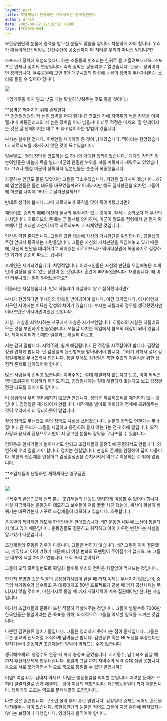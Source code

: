 ```yaml
---
layout: post
title: 조갑제들이 난동하면 개혁세력은 영구집권한다.
author: drkim
date: 2003-09-02 12:16:52 +0900
tags: [깨달음의대화]
---
```

북한응원단의 눈물에 충격을 받으신 분들도 많을줄 압니다. 차분하게 가야 합니다. 우리가 애들이에요? 막말로 산전수전에 공중전까지 다 치러본 우리가 아니란 말입니까? 

스포츠가 정치에 오염되었다니 하는 조중동의 헛소리는 한귀로 듣고 흘려보내세요. 스포츠는 언제나 정치의 연장입니다. 죽의 장막은 핑퐁외교로 열렸습니다. 눈물도 장막이라면 장막입니다. 두류공원에 모인 6만 대구시민의 함성에 눈물의 장막이 무너져내리는 소리를 들을 수 있어야 합니다. 


  ![](http://drkimz.com/technote/board/KDR/upimg/1062471489.jpg)


  『엉거주춤 하지 말고 낮출 때는 확실히 낮춰주는 것도 좋을 것이다.』


**장벽은 깨어지기 위해 존재한다   
** 김정일정권의 저 높은 장벽을 어찌 깰거나? 영호남 간에 지역주의 높은 장벽을 어찌 깰거나! 박통진리교의 저 높은 장벽을 어찌 넘을거나! 너무 걱정은 마세요. 잘 안깨어지는 것은 잘 안깨어지는 대로 또 타고넘어가는 방법이 있습니다. 

부시는 실수한 겁니다. 후세인을 제거하려 든 것이 낭패였습니다. 맥아더는 현명했습니다. 히로히또를 제거하지 않은 것이 묘수였습니다. 

일본열도.. 철의 장막을 압도하는 또 하나의 거대한 장막이었습니다. '게다의 장막?' 일본여인들은 바늘에 독을 발라 미군의 은밀한 부위을 찌를 계획까지 세워두고 있었습니다. 그러나 웬걸 미군이 상륙하자 일본인들은 순순히 복종했습니다.

자결하는 인간도 물론 있었지만 그들은 극소수였습니다. 저항은 없다시피 했습니다. 왜? 왜 일본인들은 돌연 태도를 바꾸었을까요? 어제까지만 해도 결사항전을 외치던 그들이 왜 하룻밤 사이에 180도로 달라졌을까요?

반대로 생각해 봅시다. 그때 히로히또가 폭격을 맞아 죽어버렸더라면?

재앙이죠. 승리와 패배 이전에 질서와 무질서가 있는 것이며, 질서는 승리보다 더 우선의 가치입니다. 히로히또의 존재는 곧 질서를 의미하며, 미군이 열도를 점령해서 맨 먼저 확보해야 할 거대한 자산이 바로 히로히또씨 그 자체였던 것입니다. 

인간은 약한 존재입니다. 그들은 강한 대상에 자신의 가치판단을 위임합니다. 김일성의 주검 앞에서 통곡하는 사람들입니다. 그들은 자신의 가치판단을 위임해놓고 있기 때문에, 자신의 판단을 대리하기로 되어있는 히로히또씨가 맥아더정권에 복종하기로 결정하면 거기에 순순히 따르는 겁니다. 

후세인은 제거되었습니다. 치명적입니다. 이라크인들은 자신의 판단을 위임해놓은 후세인의 결정을 알 수 없는 상황이 된 것입니다. 혼란에 빠져버렸습니다. 재앙입니다. 왜 이런 터무니없는 일이 일어났을까요?

히틀러는 자살했습니다. 만약 히틀러가 자살하지 않고 잠적했더라면?

부시가 현명하다면 후세인의 항복을 받아냈어야 합니다. 이건 최악입니다. 아시아인과 서구인 사이에는 미묘한 감성의 차이가 있습니다. 부시는 히틀러의 경우를 생각했겠지만 이라크인은 아시아인이었던 것입니다.

자살.. 자살을 죄악시하는 서구에서 자살은 자기부인입니다. 히틀러의 자살은 히틀러의 모든 것을 부인하게 만들었습니다. 오늘날 나치는 독일에서 혐오의 대상이 되어 있습니다. 헤이세이씨가 건재한 일본과는 확실히 다르죠.

저는 감히 말합니다. 지역주의, 쉽게 해결됩니다. 단 적장을 사로잡아야 합니다. 김정일정권 연착륙 합니다. 단 김정일의 완전항복을 받아내어야 합니다. 그러기 위해서 절대 김정일체제를 무너뜨려서 안됩니다. 통일 후에도 김정일은 북한 주민의 자존심을 위한 상징적 존재로 남아있어야 합니다. 

많은 사람들이 겁먹고 있습니다. 지역주의는 절대 해결되지 않는다고 보고, 이미 써먹은 영남포위론을 재탕하려 하기도 하고, 김정일체제는 절대 해결되지 않는다고 보고 김정일정권 타도를 외치기도 합니다.

이 상황에서 우리 영리해지지 않으면 안됩니다. 정답은 히로히또씨를 제거하지 않는 것입니다. 김정일은 제거되어서 안됩니다. 내각제를 빌미로 이회창이 정계에 복귀해주는 것이 우리에게 더 유리하듯이 말입니다. 

철의 장막도 무너졌고 죽의 장막도 사실상 쓰러졌습니다. 눈물의 장막도 언젠가는 무너집니다. 단 우리가 그들을 제압하고 응징하려 들지 않는다는 전제 하에 말입니다. 오직 사랑과 용서와 관용으로서만이 저 공고한 눈물의 장막을 무너뜨릴 수 있습니다. 

김민웅류 얼치기들에 놀아나서도 안되고 조갑제들의 꼴통짓에 흔들려서도 안됩니다. 의연하게 우리 길을 가야 합니다. 정치는 현실입니다. 현실의 존재를 인정해야 답이 나옵니다. 북한의 현존재를 인정하고 김정일정권을 순치시켜서 역으로 이용하는 수 밖에 없습니다.

**조갑제들이 난동하면 개혁세력은 영구집권  
** 


  ![](http://drkimz.com/technote/board/KDR/upimg/1062471766.jpg)


  『폭주의 끝은? 오직 전복 뿐』
조갑제들의 난동도 영리하게 이용할 수 있어야 합니다. 사실 지금까지는 운동권이 데모하고 보수들이 혀를 끌끌 차곤 했는데, 세상이 확실히 바뀌기는 바뀌었는지 거꾸로 조갑제들이 데모하고 있습니다. 흐뭇합니다.

운동권의 폭력적인 데모에 한국인들은 관대했습니다. 왜? 운동권 내부에 노선이 통일되지 않고 있기 때문입니다. 운동권들도 결혼하고 취직하고 아이 키우면 변한다는 사실을 알고있기 때문입니다.

조갑제들의 준동은 경우가 다릅니다. 그들은 변하지 않습니다. 왜? 그들은 이미 결혼했고, 취직했고, 아이 키웠기 때문에 더 이상 변화의 모멘텀이 주어질수가 없지요. 또 그들은 내부에 색깔 차이가 없습니다. 오직 폭력 뿐이지요. 

그들이 오직 폭력일변도로 획일화 될수록 우리의 전략은 차질없이 먹혀드는 것입니다. 

한가지 분명한 것은 박통의 공장짓기사업이 끝날 때 까지 독재는 무너지지 않았듯이, 중국의 서기동수와 남수북조 등 대륙대개조 50년 프로젝트가 끝날 때 까지 공산체제는 무너지지 않을 것이며, 마찬가지로 통일 때 까지 개혁세력이 계속 집권해야만 한다는 사실입니다. 

여기서 조갑제들의 준동이 또한 적절히 역할해주는 것입니다. 그들이 날뛸수록 7000만 한국인들은 통일이라는 큰 목표를 위해, 의식적으로 그들을 억제할 필요를 느끼는 것입니다. 

나쁜건 김민웅류 얼치기들입니다. 그들은 영리하지 못하다는 점이 문제입니다. 그들은 무슨 종교의 신도처럼 우직하게 덤벼들곤 합니다. 김민웅류 혹은 NL노선을 추종한다는 얼치기들이 준동하면 조갑제들의 발악이 먹혀드는 수가 있습니다.

생각해보재요. 행정수도 완공 때 까지 충청표 굳었습니다. 서기동수, 남수북조 끝날 때 까지 후진타오체제 안무너집니다. 통일의 그날 까지 지역주의 세력 절대 집권 못합니다. 동으로 서로 쪼개가면서 남으로 북으로 통일할 수 있단 말입니까? 

이념? 이념 너무 겁내지 마세요. 이념은 행동통일을 의미할 뿐입니다. 어려운 문제가 오히려 일괄타결로 쉽게 해결되는 것이 이념의 역할입니다. 왜? 행동통일이 되기 때문입니다. 핵위기의 고조는 역으로 문제해결의 조짐입니다. 

나쁜 것은 혼란입니다. 구소련 몰락 후의 혼란 말입니다. 김정일의 존재는 적어도 혼란을 방지해주는 덕이 있습니다. 북한응원단의 눈물은 적어도 그들이 지금 혼란에 빠져있지는 않다는 보장이니 다행입니다. 영리하게 움직여야 합니다.